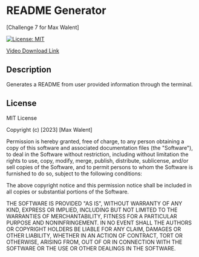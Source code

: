 # README Generator

[Challenge 7 for Max Walent]

[![License: MIT](https://img.shields.io/badge/License-MIT-yellow.svg)](https://opensource.org/licenses/MIT)

<a href='https://mega.nz/file/btBTCbqJ#XjyaCquAj5aRygZnNRhPENSW2N4xAJhMtvKd9lJ2YdM'>Video Download Link</a>

## Description

Generates a README from user provided information through the terminal.


## License

MIT License

Copyright (c) [2023] [Max Walent]

Permission is hereby granted, free of charge, to any person obtaining a copy
of this software and associated documentation files (the "Software"), to deal
in the Software without restriction, including without limitation the rights
to use, copy, modify, merge, publish, distribute, sublicense, and/or sell
copies of the Software, and to permit persons to whom the Software is
furnished to do so, subject to the following conditions:

The above copyright notice and this permission notice shall be included in all
copies or substantial portions of the Software.

THE SOFTWARE IS PROVIDED "AS IS", WITHOUT WARRANTY OF ANY KIND, EXPRESS OR
IMPLIED, INCLUDING BUT NOT LIMITED TO THE WARRANTIES OF MERCHANTABILITY,
FITNESS FOR A PARTICULAR PURPOSE AND NONINFRINGEMENT. IN NO EVENT SHALL THE
AUTHORS OR COPYRIGHT HOLDERS BE LIABLE FOR ANY CLAIM, DAMAGES OR OTHER
LIABILITY, WHETHER IN AN ACTION OF CONTRACT, TORT OR OTHERWISE, ARISING FROM,
OUT OF OR IN CONNECTION WITH THE SOFTWARE OR THE USE OR OTHER DEALINGS IN THE
SOFTWARE.
